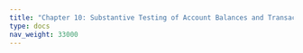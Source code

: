 ```yaml
---
title: "Chapter 10: Substantive Testing of Account Balances and Transactions"
type: docs
nav_weight: 33000
---
```

